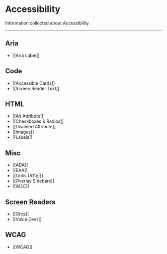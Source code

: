 # Accessibility

Information collected about Accessibility.

---

## Aria

-  [[Aria Label]]

## Code

- [[Accessible Cards]]
- [[Screen Reader Text]]

## HTML

- [[Alt Attribute]]
- [[Checkboxes & Radios]]
- [[Disabled Attribute]]
- [[Images]]
- [[Labels]]

## Misc

- [[ADA]]
- [[EAA]]
- [[Links (A11y)]]
- [[Overlay Sidebars]]
- [[W3C]]

## Screen Readers

- [[Orca]]
- [[Voice Over]] 

## WCAG

- [[WCAG]]